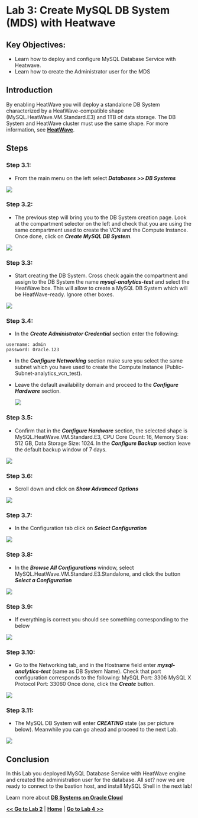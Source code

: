 # Lab 3: Create MySQL DB System (MDS) with Heatwave 

## Key Objectives:
- Learn how to deploy and configure MySQL Database Service with Heatwave.
- Learn how to create the Administrator user for the MDS

## Introduction

By enabling HeatWave you will deploy a standalone DB System characterized by a HeatWave-compatible shape (MySQL.HeatWave.VM.Standard.E3) and 1TB of data storage. The DB System and HeatWave cluster must use the same shape. For more information, see **[HeatWave](https://docs.oracle.com/en-us/iaas/mysql-database/doc/heatwave1.html#GUID-9401C69A-B379-48EB-B96C-56462C23E4FD)**. 


## Steps

### **Step 3.1:**
- From the main menu on the left select _**Databases >> DB Systems**_
  
![](./images/HW17_mds.png)

### **Step 3.2:**
- The previous step will bring you to the DB System creation page. 
Look at the compartment selector on the left and check that you are using the same compartment used to create the VCN and the Compute Instance. Once done, click on _**Create MySQL DB System**_.

![](./images/HW18_mds.png)

### **Step 3.3:**
- Start creating the DB System. Cross check again the compartment and assign to the DB System the name _**mysql-analytics-test**_ and select the HeatWave box. This will allow to create a MySQL DB System which will be HeatWave-ready. Ignore other boxes.
  
![](./images/HW19_mds.png)

### **Step 3.4:**
- In the _**Create Administrator Credential**_ section enter the following:
```
username: admin
password: Oracle.123
```
- In the _**Configure Networking**_ section make sure you select the same subnet which you have used to create the Compute Instance (Public-Subnet-analytics_vcn_test).

- Leave the default availability domain and proceed to the _**Configure Hardware**_ section.
 
  ![](./images/HW20_mds.png)

### **Step 3.5:**
- Confirm that in the _**Configure Hardware**_ section, the selected shape is MySQL.HeatWave.VM.Standard.E3, CPU Core Count: 16, Memory Size: 512 GB, Data Storage Size: 1024.
In the _**Configure Backup**_ section leave the default backup window of 7 days.

![](./images/HW22_mds.png)

### **Step 3.6:**
- Scroll down and click on _**Show Advanced Options**_ 
  
![](./images/HW23_mds.png)

### **Step 3.7:**
- In the Configuration tab click on _**Select Configuration**_ 

![](./images/HW24_mds.png)

### **Step 3.8:**
- In the _**Browse All Configurations**_ window, select MySQL.HeatWave.VM.Standard.E3.Standalone, and click the button _**Select a Configuration**_ 

![](./images/HW25_mds.png)

### **Step 3.9:**
- If everything is correct you should see something corresponding to the below

![](./images/HW26_mds.png)

### **Step 3.10:**
- Go to the Networking tab, and in the Hostname field enter _**mysql-analytics-test**_ (same as DB System Name). 
Check that port configuration corresponds to the following:
MySQL Port: 3306
MySQL X Protocol Port: 33060
Once done, click the _**Create**_ button.

![](./images/HW27_mds.png)

### **Step 3.11:**
- The MySQL DB System will enter _**CREATING**_ state (as per picture below). Meanwhile you can go ahead and proceed to the next Lab.
  
![](./images/HW28_mds.png)

## Conclusion

In this Lab you deployed MySQL Database Service with HeatWave engine and created the administration user for the database. All set? now we are ready to connect to the bastion host, and install MySQL Shell in the next lab!
 
Learn more about **[DB Systems on Oracle Cloud](https://docs.oracle.com/en-us/iaas/Content/Database/Concepts/overview.htm)**

**[<< Go to Lab 2](/Lab2/README.md)** | **[Home](./README.md)** | **[Go to Lab 4 >>](/Lab4/README.md)**